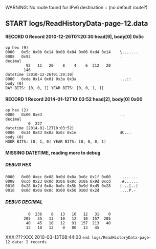 WARNING: No route found for IPv6 destination :: (no default route?)
## START logs/ReadHistoryData-page-12.data
#### RECORD 0 Record 2010-12-26T01:20:30 head[9], body[0] 0x5c
    op hex (9)
    0000   0x5c 0x0b 0x14 0x08 0x04 0x06 0xd4 0x14    \.......
    0008   0x92                                       .
    decimal
             92   11   20    8    4    6  212   20
            146
    datetime (2010-12-26T01:20:30)
    0000   0xde 0x14 0x01 0x3a 0x3a                   ...::
    body (0)
    DAY BITS: [0, 0, 1] YEAR BITS: [0, 0, 1, 1]

#### RECORD 1 Record 2014-01-12T10:03:52 head[2], body[0] 0x00
    op hex (2)
    0000   0x00 0xe3                                  ..
    decimal
              0  227
    datetime (2014-01-12T10:03:52)
    0000   0x34 0x43 0x0a 0x0c 0x1e                   4C...
    body (0)
    HOUR BITS: [0, 1, 0] YEAR BITS: [0, 0, 0, 1]

#### MISSING DATETIME, reading more to debug
##### DEBUG HEX
    0000   0x00 0xec 0x08 0x0d 0x0a 0x0c 0x1f 0x00    ........
    0008   0xcd 0x23 0x0d 0x0a 0x0c 0x0a 0x9d 0xcd    .#......
    0010   0x28 0x2d 0x0a 0x0c 0x5b 0x9d 0xd5 0x28    (-..[..(
    0018   0x0d 0x0a 0x0c 0x00 0x50 0x0d 0x2d         ....P.-
##### DEBUG DECIMAL
              0  236    8   13   10   12   31    0
            205   35   13   10   12   10  157  205
             40   45   10   12   91  157  213   40
             13   10   12    0   80   13   45
XXX:???:XXX 2010-03-13T08:44:00
`end logs/ReadHistoryData-page-12.data: 2 records`
